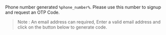 Phone number generated `%phone_number%`. Please use this number to signup and request an OTP Code.

> Note : An email address can required, Enter a valid email address and click on the button below to generate code.